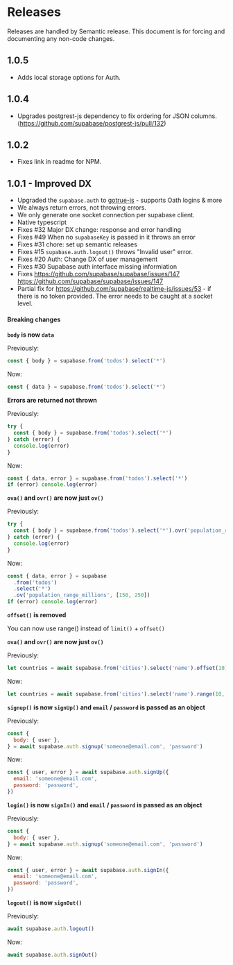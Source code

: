 # Releases

Releases are handled by Semantic release. This document is for forcing and documenting any non-code changes.

## 1.0.5

- Adds local storage options for Auth.

## 1.0.4

- Upgrades postgrest-js dependency to fix ordering for JSON columns. (https://github.com/supabase/postgrest-js/pull/132)

## 1.0.2

- Fixes link in readme for NPM.

## 1.0.1 - Improved DX

- Upgraded the `supabase.auth` to [gotrue-js](https://github.com/supabase/gotrue-js) - supports Oath logins & more
- We always return errors, not throwing errors.
- We only generate one socket connection per supabase client.
- Native typescript
- Fixes #32 Major DX change: response and error handling
- Fixes #49 When no `supabaseKey` is passed in it throws an error
- Fixes #31 chore: set up semantic releases
- Fixes #15 `supabase.auth.logout()` throws "Invalid user" error.
- Fixes #20 Auth: Change DX of user management
- Fixes #30 Supabase auth interface missing informiation
- Fixes https://github.com/supabase/supabase/issues/147 https://github.com/supabase/supabase/issues/147
- Partial fix for https://github.com/supabase/realtime-js/issues/53 - if there is no token provided. The error needs to be caught at a socket level.

#### Breaking changes

**`body` is now `data`**

Previously:

```jsx
const { body } = supabase.from('todos').select('*')
```

Now:

```jsx
const { data } = supabase.from('todos').select('*')
```

**Errors are returned not thrown**

Previously:

```jsx
try {
  const { body } = supabase.from('todos').select('*')
} catch (error) {
  console.log(error)
}
```

Now:

```jsx
const { data, error } = supabase.from('todos').select('*')
if (error) console.log(error)
```

**`ova()` and `ovr()` are now just `ov()`**

Previously:

```jsx
try {
  const { body } = supabase.from('todos').select('*').ovr('population_range_millions', [150, 250])
} catch (error) {
  console.log(error)
}
```

Now:

```jsx
const { data, error } = supabase
  .from('todos')
  .select('*')
  .ov('population_range_millions', [150, 250])
if (error) console.log(error)
```

**`offset()` is removed**

You can now use range() instead of `limit()` + `offset()`

**`ova()` and `ovr()` are now just `ov()`**

Previously:

```js
let countries = await supabase.from('cities').select('name').offset(10).limit(10)
```

Now:

```js
let countries = await supabase.from('cities').select('name').range(10, 20)
```

**`signup()` is now `signUp()` and `email` / `password` is passed as an object**

Previously:

```jsx
const {
  body: { user },
} = await supabase.auth.signup('someone@email.com', 'password')
```

Now:

```jsx
const { user, error } = await supabase.auth.signUp({
  email: 'someone@email.com',
  password: 'password',
})
```

**`login()` is now `signIn()` and `email` / `password` is passed as an object**

Previously:

```jsx
const {
  body: { user },
} = await supabase.auth.signup('someone@email.com', 'password')
```

Now:

```jsx
const { user, error } = await supabase.auth.signIn({
  email: 'someone@email.com',
  password: 'password',
})
```

**`logout()` is now `signOut()`**

Previously:

```jsx
await supabase.auth.logout()
```

Now:

```jsx
await supabase.auth.signOut()
```
